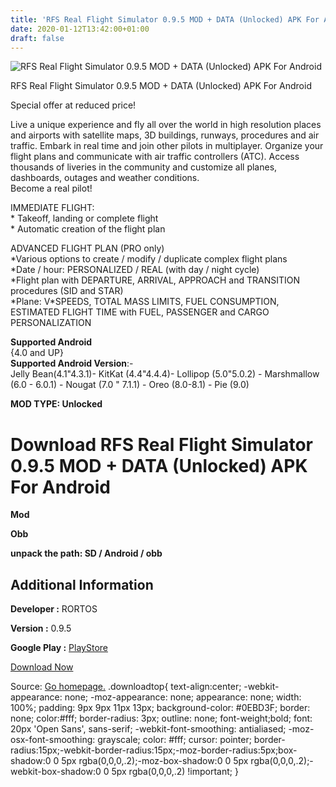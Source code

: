 ```yaml
---
title: 'RFS Real Flight Simulator 0.9.5 MOD + DATA (Unlocked) APK For Android'
date: 2020-01-12T13:42:00+01:00
draft: false
---
```


![RFS Real Flight Simulator 0.9.5 MOD + DATA (Unlocked) APK For Android](https://i1.wp.com/apkhome.net/wp-content/uploads/2020/01/RFS-Real-Flight-Simulator-0.9.5-MOD-DATA-Unlocked.png "RFS Real Flight Simulator 0.9.5 MOD + DATA (Unlocked) APK For Android")

  

RFS Real Flight Simulator 0.9.5 MOD + DATA (Unlocked) APK For Android

Special offer at reduced price!

Live a unique experience and fly all over the world in high resolution places and airports with satellite maps, 3D buildings, runways, procedures and air traffic. Embark in real time and join other pilots in multiplayer. Organize your flight plans and communicate with air traffic controllers (ATC). Access thousands of liveries in the community and customize all planes, dashboards, outages and weather conditions.  
Become a real pilot!

IMMEDIATE FLIGHT:  
\* Takeoff, landing or complete flight  
\* Automatic creation of the flight plan

ADVANCED FLIGHT PLAN (PRO only)  
\*Various options to create / modify / duplicate complex flight plans  
\*Date / hour: PERSONALIZED / REAL (with day / night cycle)  
\*Flight plan with DEPARTURE, ARRIVAL, APPROACH and TRANSITION procedures (SID and STAR)  
\*Plane: V\*SPEEDS, TOTAL MASS LIMITS, FUEL CONSUMPTION, ESTIMATED FLIGHT TIME with FUEL, PASSENGER and CARGO PERSONALIZATION

**Supported Android**  
{4.0 and UP}  
**Supported Android Version**:-  
Jelly Bean(4.1"4.3.1)- KitKat (4.4"4.4.4)- Lollipop (5.0"5.0.2) - Marshmallow (6.0 - 6.0.1) - Nougat (7.0 " 7.1.1) - Oreo (8.0-8.1) - Pie (9.0)

**MOD TYPE: Unlocked**

Download RFS Real Flight Simulator 0.9.5 MOD + DATA (Unlocked) APK For Android
==============================================================================

**Mod**

**Obb**

**unpack the path: SD / Android / obb**

Additional Information
----------------------

**Developer :** RORTOS

**Version :** 0.9.5

**Google Play :** [PlayStore](https://play.google.com/store/apps/details?id=it.rortos.realflightsimulator)

  

[Download Now](https://store4app.co/post/rfs-real-flight-simulator-0-9-5-mod-data-unlocked-apk-for-android_1578653248)

  
Source: [Go homepage.](https://store4app.co/post/rfs-real-flight-simulator-0-9-5-mod-data-unlocked-apk-for-android_1578653248) .downloadtop{ text-align:center; -webkit-appearance: none; -moz-appearance: none; appearance: none; width: 100%; padding: 9px 9px 11px 13px; background-color: #0EBD3F; border: none; color:#fff; border-radius: 3px; outline: none; font-weight;bold; font: 20px 'Open Sans', sans-serif; -webkit-font-smoothing: antialiased; -moz-osx-font-smoothing: grayscale; color: #fff; cursor: pointer; border-radius:15px;-webkit-border-radius:15px;-moz-border-radius:5px;box-shadow:0 0 5px rgba(0,0,0,.2);-moz-box-shadow:0 0 5px rgba(0,0,0,.2);-webkit-box-shadow:0 0 5px rgba(0,0,0,.2) !important; }